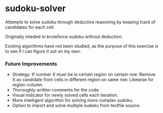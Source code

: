 # sudoku-solver
Attempts to solve sudoku through deductive reasoning by keeping track of candidates for each cell. 

Originally inteded to bruteforce sudoku without deduction.

Existing algorithms have not been studied, as the purpose of this exercise is to see if I can figure it out on my own.

### Future Improvements
* Strategy: If number X must be in certain region on certain row: Remove X as candidate from cells in different region on same row. Likewise for region-column.
* Thoroughly written comments for the code.
* Visual indicator for newly solved cells each iteration.
* More intelligent algorithm for solving more complex sudoku.
* Option to import and solve multiple sudoku from textfile source.